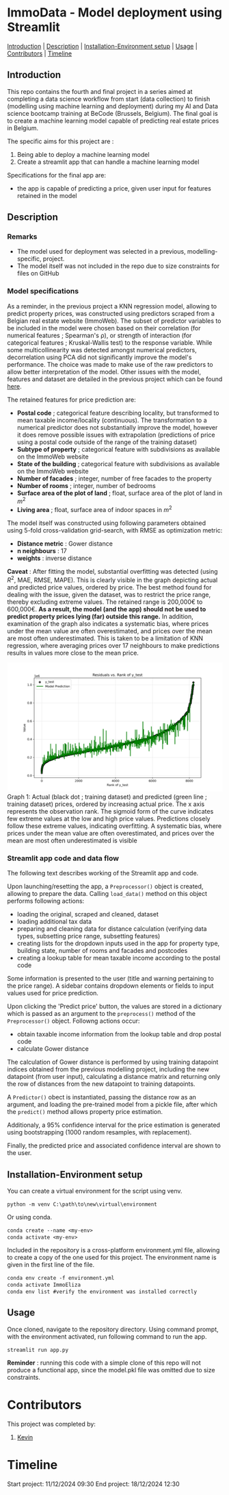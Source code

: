 # **ImmoData - Model deployment using Streamlit**

[Introduction](#Introduction)    |    [Description](#Description)    |    [Installation-Environment setup](#Installation-Environment-setup)    |    [Usage](#Usage)    |    [Contributors](#Contributors)    |    [Timeline](#Timeline)

## **Introduction**

This repo contains the fourth and final project in a series aimed at completing a data science workflow from start (data collection) to finish (modelling using machine learning and deployment) during my AI and Data science bootcamp training at BeCode (Brussels, Belgium). The final goal is to create a machine learning model capable of predicting real estate prices in Belgium.

The specific aims for this project are :
1. Being able to deploy a machine learning model
2. Create a streamlit app that can handle a machine learning model

Specifications for the final app are:
- the app is capable of predicting a price, given user input for features retained in the model

## **Description**

### Remarks

- The model used for deployment was selected in a previous, modelling-specific, project.
- The model itself was not included in the repo due to size constraints for files on GitHub

### Model specifications

As a reminder, in the previous project a KNN regression model, allowing to predict property prices, was constructed using predictors scraped from a Belgian real estate website (ImmoWeb). The subset of predictor variables to be included in the model were chosen based on their correlation (for numerical features ; Spearman's ρ), or strength of interaction (for categorical features ; Kruskal-Wallis test) to the response variable. While some multicollinearity was detected amongst numerical predictors, decorrelation using PCA did not significantly improve the model's performance. The choice was made to make use of the raw predictors to allow better interpretation of the model. Other issues with the model, features and dataset are detailed in the previous project which can be found [here](https://github.com/kvnpotter/ImmoData-Modelling).

The retained features for price prediction are:
- **Postal code** ; categorical feature describing locality, but transformed to mean taxable income/locality (continuous). The transformation to a numerical predictor does not substantially improve the model, however it does remove possible issues with extrapolation (predictions of price using a postal code outside of the range of the training dataset)
- **Subtype of property** ; categorical feature with subdivisions as available on the ImmoWeb website
- **State of the building** ; categorical feature with subdivisions as available on the ImmoWeb website
- **Number of facades** ; integer, number of free facades to the property
- **Number of rooms** ; integer, number of bedrooms
- **Surface area of the plot of land** ; float, surface area of the plot of land in $m^2$
- **Living area** ; float, surface area of indoor spaces in $m^2$

The model itself was constructed using following parameters obtained using 5-fold cross-validation grid-search, with RMSE as optimization metric:
- **Distance metric** : Gower distance
- **n neighbours** : 17
- **weights** : inverse distance

**Caveat** : After fitting the model, substantial overfitting was detected (using $R^2$, MAE, RMSE, MAPE). This is clearly visible in the graph depicting actual and predicted price values, ordered by price. The best method found for dealing with the issue, given the dataset, was to restrict the price range, thereby excluding extreme values. The retained range is 200,000€ to 600,000€. **As a result, the model (and the app) should not be used to predict property prices lying (far) outside this range.** In addition, examination of the graph also indicates a systematic bias, where prices under the mean value are often overestimated, and prices over the mean are most often underestimated. This is taken to be a limitation of KNN regression, where averaging prices over 17 neighbours to make predictions results in values more close to the mean price.



![Price vs. rank ; training dataset ; actual value and predicted](./graphs/resid_train.png)
Graph 1: Actual (black dot ; training dataset) and predicted (green line ; training dataset) prices, ordered by increasing actual price. The x axis represents the observation rank. The sigmoid form of the curve indicates few extreme values at the low and high price values. Predictions closely follow these extreme values, indicating overfitting. A systematic bias, where prices under the mean value are often overestimated, and prices over the mean are most often underestimated is visible

### Streamlit app code and data flow

The following text describes working of the Streamlit app and code.

Upon launching/resetting the app, a `Preprocessor()` object is created, allowing to prepare the data. Calling `load_data()` method on this object performs following actions:
- loading the original, scraped and cleaned, dataset
- loading additional tax data
- preparing and cleaning data for distance calculation (verifying data types, subsetting price range, subsetting features)
- creating lists for the dropdown inputs used in the app for property type, building state, number of rooms and facades and postcodes
- creating a lookup table for mean taxable income according to the postal code

Some information is presented to the user (title and warning pertaining to the price range). A sidebar contains dropdown elements or fields to input values used for price prediction.

Upon clicking the 'Predict price' button, the values are stored in a dictionary which is passed as an argument to the `preprocess()` method of the `Preprocessor()` object. Followng actions occur:
- obtain taxable income information from the lookup table and drop postal code
- calculate Gower distance

The calculation of Gower distance is performed by using training datapoint indices obtained from the previous modelling project, including the new datapoint (from user input), calculating a distance matrix and returning only the row of distances from the new datapoint to training datapoints.

A `Predictor()` obect is instantiated, passing the distance row as an argument, and loading the pre-trained model from a pickle file, after which the `predict()` method allows property price estimation.

Additionaly, a 95% confidence interval for the price estimation is generated using bootstrapping (1000 random resamples, with replacement).

Finally, the predicted price and associated confidence interval are shown to the user.

   ## **Installation-Environment setup**

You can create a virtual environment for the script using venv.
```shell
python -m venv C:\path\to\new\virtual\environment
```

Or using conda.
```shell
conda create --name <my-env>
conda activate <my-env>
```

Included in the repository is a cross-platform environment.yml file, allowing to create a copy of the one used for this project. The environment name is given in the first line of the file.
```shell
conda env create -f environment.yml
conda activate ImmoEliza
conda env list #verify the environment was installed correctly
```

## **Usage**

Once cloned, navigate to the repository directory. Using command prompt, with the environment activated, run following command to run the app.
```shell
streamlit run app.py
```

**Reminder** : running this code with a simple clone of this repo will not produce a functional app, since the model.pkl file was omitted due to size constraints.

# Contributors 
This project was completed by:
1. [Kevin](https://github.com/kvnpotter)

# **Timeline**

Start project: 11/12/2024 09:30
End project: 18/12/2024 12:30
